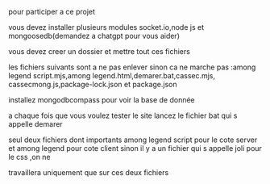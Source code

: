 pour participer a ce projet

vous devez installer plusieurs modules socket.io,node js et mongoosedb(demandez a chatgpt pour vous aider)

vous devez creer un dossier et mettre tout ces fichiers 

les fichiers suivants sont a ne pas enlever sinon ca ne marche pas :among legend script.mjs,among legend.html,demarer.bat,cassec.mjs, cassecmong.js,package-lock.json et package.json

installez mongodbcompass pour voir la base de donnée  

a chaque fois que vous voulez tester le site lancez le fichier bat qui s appelle demarer

seul deux fichiers dont importants among legend script pour le cote server et among legend pour cote client sinon il y a un fichier qui s appelle joli pour le css ,on ne

travaillera uniquement que sur ces deux fichiers
